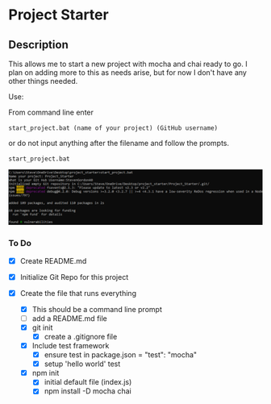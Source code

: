 # Project Starter

## Description

This allows me to start a new project with mocha and chai ready to go. I plan on adding more to this as needs arise, but for now I don't have any other things needed.

Use:

<!-- prettier-ignore -->
From command line enter

    start_project.bat (name of your project) (GitHub username)

or do not input anything after the filename and follow the prompts.

    start_project.bat

![No Input Given](no_input.PNG)

### To Do

- [x] Create README.md
- [x] Initialize Git Repo for this project

- [x] Create the file that runs everything
  - [x] This should be a command line prompt
  - [ ] add a README.md file
  - [x] git init
    - [x] create a .gitignore file
  - [x] Include test framework
    - [x] ensure test in package.json = "test": "mocha"
    - [x] setup 'hello world' test
  - [x] npm init
    - [x] initial default file (index.js)
    - [x] npm install -D mocha chai
